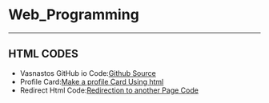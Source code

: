# Web_Programming
---

## HTML CODES
* Vasnastos GitHub io Code:[Github Source](Github_io_source)
* Profile Card:[Make a profile Card Using html](profilecard.html)
* Redirect Html Code:[Redirection to another Page Code](redirect.html)
